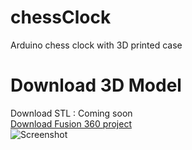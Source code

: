 # chessClock
Arduino chess clock with 3D printed case

# Download 3D Model
Download STL : Coming soon  
[Download Fusion 360 project](https://a360.co/2VvU0on)  
![Screenshot](https://i.imgur.com/HkZImRk.png)  
